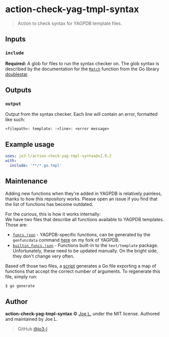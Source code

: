 # action-check-yag-tmpl-syntax

> Action to check syntax for YAGPDB template files.

## Inputs

### `include`

**Required:** A glob for files to run the syntax checker on. The glob syntax is described by the documentation for the [`Match`](https://pkg.go.dev/github.com/bmatcuk/doublestar/v4#Match) function from the Go library [doublestar](https://github.com/bmatcuk/doublestar).

## Outputs

### `output`

Output from the syntax checker. Each line will contain an error, formatted like such:

```
<filepath>: template: :<line>: <error message>
```

## Example usage

```yml
uses: jo3-l/action-check-yag-tmpl-syntax@v2.0.2
with:
  include: '**/*.go.tmpl'
```

## Maintenance

Adding new functions when they're added in YAGPDB is relatively painless, thanks to how this repository works. Please open an issue if you find that the list of functions has become outdated.<br />

For the curious, this is how it works internally:<br />
We have two files that describe all functions available to YAGPDB templates. Those are:

- [`funcs.json`](./funcs.json) - YAGPDB-specific functions, can be generated by the `genfuncdata` command [here](https://github.com/jo3-l/yagpdb/blob/master/stdcommands/genfuncdata/genfuncdata.go) on my fork of YAGPDB.
- [`builtin_funcs.json`](./builtin_funcs.json) - Functions built-in to the `text/template` package. Unfortunately, these need to be updated manually. On the bright side, they don't change very often.

Based off those two files, a [script](./gen/gen_funcs.go) generates a Go file exporting a map of functions that accept the correct number of arguments. To regenerate this file, simply run:

```sh
$ go generate
```

## Author

**action-check-yag-tmpl-syntax** © [Joe L.](https://github.com/jo3-l) under the MIT license. Authored and maintained by Joe L.

> GitHub [@jo3-l](https://github.com/jo3-l)

